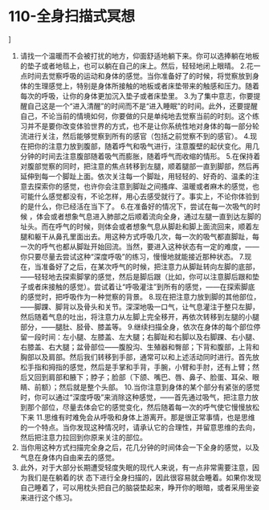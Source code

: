 # 110-全身扫描式冥想
]
1. 请找一个温暖而不会被打扰的地方，仰面舒适地躺下来。你可以选捧躺在地板的垫子或者地毯上，也可以躺在自己的床上。然后，轻轻地闭上眼晴。
2.花一点时间去觉察呼吸的运动和身体的感觉。当你准备好了的时候，将觉察放到身体的生理感觉上，特别是身体所接触的地板或者床垫带来的触感和压力。随着每次的呼吸，让你的身体更加沉入垫子或者床垫里。
3.为了集中意志，你要提醒自己这是一个“进入清醒”的时间而不是“进入睡眠”的时间。此外，还要提醒自己，不论当前的情境如何，你要做的只是单纯地去觉察当前的时刻。这个练习并不是要你改变体验世界的方式，也不是让你系统性地对身体的每一部分轮流进行关注，然后能够觉察到所有的感官（包括之前觉察不到的感官）。
4.现在把你的注意力放到腹部，随着呼气和吸气进行，注意腹壁的起伏变化。用几分钟的时间去注意腹部随着吸气而膨胀，随着呼气而收缩的情形。
5.在保持着对腹部觉察的同时，把注意的焦点转移到左腿，顺着腿部一直到脚部，然后再延伸到每一个脚趾上面。依次关注每一个脚趾，用轻轻的、好奇的、温柔的注意去探索你的感觉，也许你会注意到脚趾之间搔痒、温暖或者麻木的感觉，也可能什么感觉都没有，不论怎样，用心去感受就行了。事实上，不论你体验到的是什么，你已经活在当下了。
6.在准备好的情况下，尝试在每一次吸气的时候 ，体会或者想象气息进入肺部之后顺着流向全身，通过左腿一直到达左脚的址头。而在呼气的时候，则体会或者想象气息从脚赴和脚上面流回来，顺着左腿和躯干从鼻孔里面出去。用这种方式呼吸几次，每一次的吸气都直脚趾，每一次的呼气也都从脚趾开始回流。当然，要进入这种状态有一定的难度，——你只要尽量去尝试这种“深度呼吸”的练习，慢慢地就能接近那种状态。
7.现在，当准备好了之后，在某次呼气的时候，把注意力从脚趾转向左脚的底部，——轻轻地去探索脚掌的感觉，然后是脚后跟（比如，你可以注意脚后跟和垫子或者床接触的感觉）。尝试着让“呼吸灌注”到所有的感觉，——在探索脚底的感觉时，把呼吸作为一种觉察的背景。
8.现在把注意力放到脚的其他部位，——脚踝、脚背以及骨头和关节。深深地吸一口气，让气息灌注于整只左脚，然后随着气息的吐出，将注意力从左脚上完全移开，再依次转移到左腿的小腿部分，——腿肚、胫骨、膝盖等。
9.继续扫描全身，依次在身体的每个部位停留一段时间：左小腿、左膝盖、左大腿；右脚趾和右脚以及右脚踝、右小腿、右膝盖、右大腿；盆骨部位——腹股沟、生殖器和臀部；下背和腹部，上背和胸部以及肩部。然后我们转移到手部，通常可以和上述活动同时进行。首先放松手指和拇指的感觉，然后是手掌和手背，手腕，小臂和手肘，还有上臂；然后又回到肩部和腋下；脖子；脸部（下颌、嘴巴、唇、鼻子、脸蛋、耳朵、眼睛、前额）；然后就是整个头部。
10.当你注意到身体的某个部分有紧张的感觉时，你可以通过“深度呼吸”来消除这种感觉，——首先通过吸气，把注意力放到那个部位，尽量去体会它的感觉变化，然后随着每一次的呼气使它慢慢放松下来
11.思维有时难免会从呼吸和身体上游离开。那是很正常事情，也是思维的一个特点。当你发现这种情况时，请承认它的合理性，并留意思维的去向，然后把注意力拉回到你原来关注的部位。
12. 当你用这种方式扫描完全身之后，花几分钟的时间体会一下全身的感觉，以及气息在身体内自由来去的感觉。
13. 此外，对于大部分长期遭受轻度失眠的现代人来说，有一点非常需要注意，因为我们是在躺着的状 态下进行全身扫描的，因此很容易就会睡着。如果你发现自己睡着了，可以用枕头把自己的脑袋垫起来，睁开你的眼暗，或者采用坐姿来进行这个练习。